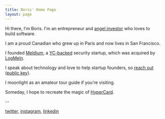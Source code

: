 ```yaml
---
title: Boris' Home Page
layout: page
---
```


Hi there, I'm Boris. I'm an entrepreneur and [angel investor][1] who loves to build software.

I am a proud Canadian who grew up in Paris and now lives in San Francisco.

I founded [Meldium][], a [YC-backed][YC] security startup, which was acquired by [LogMeIn][].

I speak about technology and love to help startup founders, so [reach out](mailto:bjabes@gmail.com) ([public key][2]).

I moonlight as an amateur tour guide if you're visiting.

Someday, I hope to recreate the magic of [HyperCard][].

\-\-

[twitter][3], [instagram][4], [linkedin][5]

[1]: https://angel.co/borisjabes
[2]: https://keybase.io/borisjabes/key.asc
[3]: https://twitter.com/borisjabes
[4]: https://instagram.com/borisjabes
[5]: https://linkedin.com/in/borisjabes
[Meldium]: https://www.meldium.com
[YC]: https://www.ycombinator.com
[LogMeIn]: https://www.logmeininc.com
[HyperCard]: https://wikipedia.org/wiki/HyperCard
